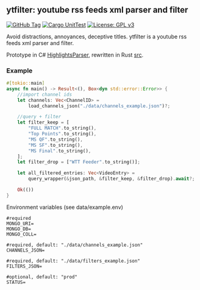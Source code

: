 ## ytfilter: youtube rss feeds xml parser and filter

[![GitHub Tag](https://img.shields.io/github/v/tag/kenf1/ytfilter)](https://github.com/kenf1/ytfilter/tags) [![Cargo UnitTest](https://github.com/kenf1/ytfilter/actions/workflows/rust-tests.yml/badge.svg)](https://github.com/kenf1/ytfilter/actions/workflows/rust-tests.yml) [![License: GPL v3](https://img.shields.io/badge/License-GPLv3-blue.svg)](https://www.gnu.org/licenses/gpl-3.0)

Avoid distractions, annoyances, deceptive titles. ytfilter is a youtube rss feeds xml parser and filter.

Prototype in C# [HighlightsParser](https://github.com/kenf1/ytfilter/tree/main/HighlightsParser), rewritten in Rust [src](https://github.com/kenf1/ytfilter/tree/main/src).

### Example

```rust
#[tokio::main]
async fn main() -> Result<(), Box<dyn std::error::Error>> {
    //import channel ids
    let channels: Vec<ChannelID> =
        load_channels_json("./data/channels_example.json")?;

    //query + filter
    let filter_keep = [
        "FULL MATCH".to_string(),
        "Top Points".to_string(),
        "MS QF".to_string(),
        "MS SF".to_string(),
        "MS Final".to_string(),
    ];
    let filter_drop = ["WTT Feeder".to_string()];

    let all_filtered_entries: Vec<VideoEntry> =
        query_wrapper(&json_path, &filter_keep, &filter_drop).await?;

    Ok(())
}
```

Environment variables (see data/example.env)

```shell
#required
MONGO_URI=
MONGO_DB=
MONGO_COLL=

#required, default: "./data/channels_example.json"
CHANNELS_JSON=

#required, default: "./data/filters_example.json"
FILTERS_JSON=

#optional, default: "prod"
STATUS=
```
